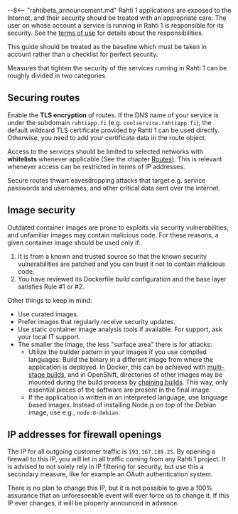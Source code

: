 --8<-- "rahtibeta_announcement.md"
Rahti 1 applications are exposed to the Internet, and
their security should be treated with an appropriate care.
The user on whose account a service is running in Rahti 1 is
responsible for its security. See the [terms of use](https://rahti.csc.fi/terms_of_use.html) for details about the
responsibilities.

This guide should be treated as the baseline which must be taken
in account rather than a checklist for perfect security.

Measures that tighten the security of the services running in Rahti 1 can be
roughly divided in two categories.

## Securing routes

Enable the **TLS encryption** of routes. If the DNS name of your service is under
the subdomain `rahtiapp.fi` (e.g. `coolservice.rahtiapp.fi`), the default
wildcard TLS certificate provided by Rahti 1 can be used directly. Otherwise,
you need to add your certificate data in the route object.

Access to the services should be limited to selected networks with
**whitelists** whenever applicable (See the chapter
[Routes](../rahti2/tutorials/deploy_static_webserver_cli.md#route)). This is relevant whenever 
access can be restricted in terms of IP addresses.

Secure routes thwart eavesdropping attacks that target e.g. service passwords
and usernames, and other critical data sent over the internet.

## Image security

Outdated container images are prone to exploits via security vulnerabilities,
and unfamiliar images may contain malicious code. For these reasons, a given container
image should be used only if:

1. It is from a known and trusted source so that the known security
   vulnerabilities are patched and you can trust it not to contain malicious
   code.
2. You have reviewed its Dockerfile build configuration and the base layer
   satisfies Rule #1 or #2.

Other things to keep in mind:

* Use curated images.
* Prefer images that regularly receive security updates.
* Use static container image analysis tools if available. For support, ask your
  local IT support.
* The smaller the image, the less "surface area" there is for attacks:
  * Utilize the builder pattern in your images if you use compiled languages:
    Build the binary in a different image from where the application is
    deployed. In Docker, this can be achieved with [multi-stage
    builds](https://docs.docker.com/develop/develop-images/multistage-build/),
    and in OpenShift, directories of other images may be mounted during the build
    process by [chaining
    builds](https://docs.okd.io/3.11/dev_guide/builds/advanced_build_operations.html#dev-guide-chaining-builds).
    This way, only essential pieces of the software are present in the
    final image.
  * If the application is written in an interpreted language, use language
    based images. Instead of installing Node.js on top of the Debian image, use
    e.g., `node:8-debian`.

## IP addresses for firewall openings

The IP for all outgoing customer traffic is `193.167.189.25`. By opening a firewall to this IP, you will let in all traffic coming from any Rahti 1 project. It is advised to not solely rely in IP filtering for security, but use this a secondary measure, like for example an OAuth authentication system.

There is no plan to change this IP, but it is not possible to give a 100% assurance that an unforeseeable event will ever force us to change it. If this IP ever changes, it will be properly announced in advance.

